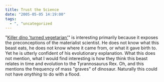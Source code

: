 ```yaml
---
title: Trust the Science
date: "2005-05-05 14:19:00"
tags:
  - ", "uncategorized
---
```

<p> "<a href="http://news.bbc.co.uk/2/hi/science/nature/4512487.stm">Killer
dino 'turned vegetarian'</a>" is interesting primarily because it
exposes the preconceptions of the materialist scientist.  He does
not know what this beast eats, he does not know where it came
from, or what it gave birth to.  Yet he is utterly confident of
his evolutionary explanation.  What this does not mention, what I
would find interesting is how they think this beast relates in time
and evolution to the Tyrannosaurus Rex.  Oh, and this mentions the
frequency of mass "graves" of dinosaur.  Naturally this could not
have <em>anything</em> to do with a flood.</p>

